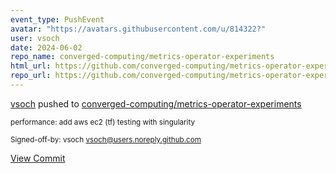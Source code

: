 ```yaml
---
event_type: PushEvent
avatar: "https://avatars.githubusercontent.com/u/814322?"
user: vsoch
date: 2024-06-02
repo_name: converged-computing/metrics-operator-experiments
html_url: https://github.com/converged-computing/metrics-operator-experiments/commit/0034fbd15d17ab8b23f740f80ed73b94f2567035
repo_url: https://github.com/converged-computing/metrics-operator-experiments
---
```


<a href='https://github.com/vsoch' target='_blank'>vsoch</a> pushed to <a href='https://github.com/converged-computing/metrics-operator-experiments' target='_blank'>converged-computing/metrics-operator-experiments</a>

<small>performance: add aws ec2 (tf) testing with singularity

Signed-off-by: vsoch <vsoch@users.noreply.github.com></small>

<a href='https://github.com/converged-computing/metrics-operator-experiments/commit/0034fbd15d17ab8b23f740f80ed73b94f2567035' target='_blank'>View Commit</a>